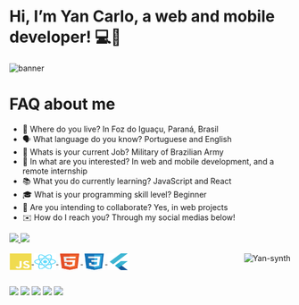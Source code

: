 # Hi, I’m Yan Carlo, a web and mobile developer! 💻📱
![banner](https://user-images.githubusercontent.com/40778394/131587292-dfe66689-e1c4-47e4-9c21-ec007faad515.png)
# FAQ about me
- 📍 Where do you live? In Foz do Iguaçu, Paraná, Brasil
- 🗣 What language do you know? Portuguese and English
- 💼 Whats is your current Job? Military of Brazilian Army
- 🤔 In what are you interested? In web and mobile development, and a remote internship
- 📚 What you do currently learning? JavaScript and React
- 🎓 What is your programming skill level? Beginner
- 🤝 Are you intending to collaborate? Yes, in web projects
- ✉️ How do I reach you? Through my social medias below!

 <div>
  <a href="https://github.com/SrYanCarlo">
  <img height="180em" src="https://github-readme-stats.vercel.app/api?username=SrYanCarlo&show_icons=true&theme=synthwave&include_all_commits=true&count_private=true"/>
  <img height="180em" src="https://github-readme-stats.vercel.app/api/top-langs/?username=SrYanCarlo&layout=compact&langs_count=7&theme=synthwave"/>
</div>
<div style="display: inline_block"><br>
  <img align="center" alt="Yan-Js" height="30" width="40" src="https://raw.githubusercontent.com/devicons/devicon/master/icons/javascript/javascript-plain.svg">
  <img align="center" alt="Yan-React" height="30" width="40" src="https://raw.githubusercontent.com/devicons/devicon/master/icons/react/react-original.svg">
  <img align="center" alt="Yan-HTML" height="30" width="40" src="https://raw.githubusercontent.com/devicons/devicon/master/icons/html5/html5-original.svg">
  <img align="center" alt="Yan-CSS" height="30" width="40" src="https://raw.githubusercontent.com/devicons/devicon/master/icons/css3/css3-original.svg">
  <img align="center" alt="Yan-Flutter" height="30" width="40" src="https://raw.githubusercontent.com/devicons/devicon/master/icons/flutter/flutter-original.svg">
  <img align="right" alt="Yan-synth" src="https://c.tenor.com/GiO4XNKti44AAAAM/retrowave-synthwave.gif">
</div>

##
  
<div> 
  <a href="https://www.facebook.com/yancarlo.silveiralepri/" target="_blank"><img src="https://img.shields.io/badge/Facebook-1877F2?style=for-the-badge&logo=facebook&logoColor=white" target="_blank"></a>
  <a href="https://instagram.com/yancarlodc" target="_blank"><img src="https://img.shields.io/badge/-Instagram-%23E4405F?style=for-the-badge&logo=instagram&logoColor=white" target="_blank"></a>
  <a href="https://www.linkedin.com/in/yan-carlo-315287161" target="_blank"><img src="https://img.shields.io/badge/-LinkedIn-%230077B5?style=for-the-badge&logo=linkedin&logoColor=white" target="_blank"></a>
  <a href="http://api.whatsapp.com/send?1=pt_BR&phone=5545998110952" target="_blank"><img src="https://img.shields.io/badge/WhatsApp-25D366?style=for-the-badge&logo=whatsapp&logoColor=white" target="_blank"></a>
  <a href = "mailto:yancarlodc@gmail.com"><img src="https://img.shields.io/badge/-Gmail-%23333?style=for-the-badge&logo=gmail&logoColor=white" target="_blank"></a>
</div>
